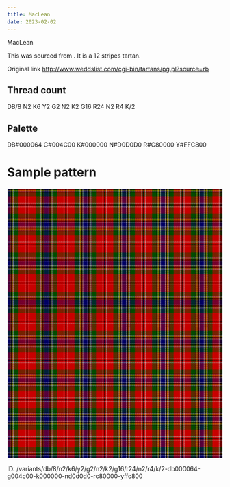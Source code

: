 ```yaml
---
title: MacLean
date: 2023-02-02
---
```

MacLean

This was sourced from <no value>.  It is a 12 stripes tartan.

Original link http://www.weddslist.com/cgi-bin/tartans/pg.pl?source=rb

## Thread count
DB/8 N2 K6 Y2 G2 N2 K2 G16 R24 N2 R4 K/2

## Palette
DB#000064 G#004C00 K#000000 N#D0D0D0 R#C80000 Y#FFC800

# Sample pattern

![Tartan detail](tartan.png "DB/8 N2 K6 Y2 G2 N2 K2 G16 R24 N2 R4 K/2 tartan")

ID: /variants/db/8/n2/k6/y2/g2/n2/k2/g16/r24/n2/r4/k/2-db000064-g004c00-k000000-nd0d0d0-rc80000-yffc800